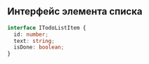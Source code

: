 ## Интерфейс элемента списка

```ts
interface ITodoListItem {
  id: number;
  text: string;
  isDone: boolean;
}
```
